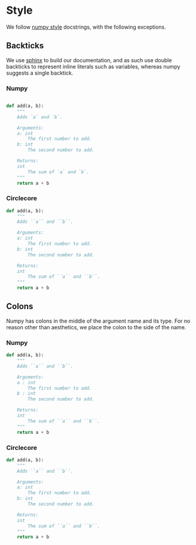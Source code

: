 # Style

We follow [numpy style](https://numpydoc.readthedocs.io/en/latest/format.html#docstring-standard) docstrings, with the following exceptions.

## Backticks

We use [sphinx](http://www.sphinx-doc.org/en/master/) to build our documentation, and as such use double backticks to represent inline literals such as variables, whereas numpy suggests a single backtick.

### Numpy

```python

def add(a, b):
    """
    Adds `a` and `b`.

    Arguments:
    a: int
        The first number to add.
    b: int
        The second number to add.

    Returns:
    int
        The sum of `a` and `b`.
    """
    return a + b
```

### Circlecore

```python
def add(a, b):
    """
    Adds ``a`` and ``b``.

    Arguments:
    a: int
        The first number to add.
    b: int
        The second number to add.

    Returns:
    int
        The sum of ``a`` and ``b``.
    """
    return a + b
```

## Colons

Numpy has colons in the middle of the argument name and its type. For no reason other than aesthetics, we place the colon to the side of the name.

### Numpy

```python
def add(a, b):
    """
    Adds ``a`` and ``b``.

    Arguments:
    a : int
        The first number to add.
    b : int
        The second number to add.

    Returns:
    int
        The sum of ``a`` and ``b``.
    """
    return a + b
```

### Circlecore

```python
def add(a, b):
    """
    Adds ``a`` and ``b``.

    Arguments:
    a: int
        The first number to add.
    b: int
        The second number to add.

    Returns:
    int
        The sum of ``a`` and ``b``.
    """
    return a + b
```
